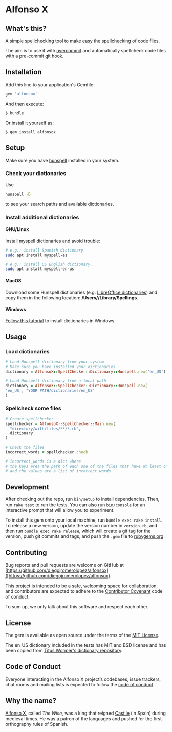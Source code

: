 # Alfonso X

## What's this?

A simple spellchecking tool to make easy the spellchecking of code files.

The aim is to use it with [overcommit](https://github.com/brigade/overcommit)
and automatically spellcheck code files with a pre-commit git hook.

## Installation

Add this line to your application's Gemfile:

```ruby
gem 'alfonsox'
```

And then execute:

    $ bundle

Or install it yourself as:

    $ gem install alfonsox

## Setup

Make sure you have [hunspell](http://hunspell.github.io/) installed
in your system.

### Check your dictionaries

Use

```bash
hunspell -D
```

to see your search paths and available dictionaries.

### Install additional dictionaries

#### GNU/Linux

Install myspell dictionaries and avoid trouble:

```bash
# e.g.: install Spanish dictionary.
sudo apt install myspell-es 
```

```bash
# e.g.: install US English dictionary.
sudo apt install myspell-en-us
```

#### MacOS

Download some Hunspell dictionaries
(e.g. [LibreOffice dictionaries](https://github.com/LibreOffice/dictionaries))
and copy them in the following location: **/Users/<your user>/Library/Spellings**.

#### Windows

[Follow this tutorial](https://lists.gnu.org/archive/html/help-gnu-emacs/2014-04/msg00030.html)
to install dictionaries in Windows.

## Usage

### Load dictionaries

```ruby
# Load Hunspell dictionary from your system
# Make sure you have installed your dictionaries 
dictionary = AlfonsoX::SpellChecker::Dictionary::Hunspell.new('en_US')

# Load Hunspell dictionary from a local path
dictionary = AlfonsoX::SpellChecker::Dictionary::Hunspell.new(
'en_US', "YOUR PATH/dictionaries/en_US"
)
```

### Spellcheck some files

```ruby
# Create spellchecker
spellchecker = AlfonsoX::SpellChecker::Main.new(
  "directory/with/files/**/*.rb",
  dictionary
)

# Check the files
incorrect_words = spellchecker.check

# incorrect_words is a dict where
# the keys area the path of each one of the files that have at least one wrong word
# and the values are a list of incorrect words 
```


## Development

After checking out the repo, run `bin/setup` to install dependencies. Then, run `rake test` to run the tests. You can also run `bin/console` for an interactive prompt that will allow you to experiment.

To install this gem onto your local machine, run `bundle exec rake install`. To release a new version, update the version number in `version.rb`, and then run `bundle exec rake release`, which will create a git tag for the version, push git commits and tags, and push the `.gem` file to [rubygems.org](https://rubygems.org).

## Contributing

Bug reports and pull requests are welcome on GitHub at [https://github.com/diegojromerolopez/alfonsox]([https://github.com/diegojromerolopez/alfonsox).

This project is intended to be a safe, welcoming space for collaboration, and contributors are expected to adhere to the [Contributor Covenant](http://contributor-covenant.org) code of conduct.

To sum up, we only talk about this software and respect each other.

## License

The gem is available as open source under the terms of the [MIT License](https://opensource.org/licenses/MIT).

The en_US dictionary included in the tests has MIT and BSD license and has been copied from [Titus Wormer's dictionary repository](https://github.com/wooorm/dictionaries/tree/master/dictionaries/en-US).

## Code of Conduct

Everyone interacting in the Alfonso X project’s codebases, issue trackers, chat rooms and mailing lists is expected to follow the [code of conduct](https://github.com/[USERNAME]/alfonsox/blob/master/CODE_OF_CONDUCT.md).

## Why the name?

[Alfonso X](https://en.wikipedia.org/wiki/Alfonso_X_of_Castile), called *The Wise*, was a king that reigned [Castile](https://en.wikipedia.org/wiki/Crown_of_Castile) (in Spain) during medieval times.
He was a patron of the languages and pushed for the first orthography rules of Spanish.